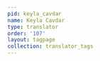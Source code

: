 ```yaml
---
pid: keyla_cavdar
name: Keyla Cavdar
type: translator
order: '107'
layout: tagpage
collection: translator_tags
---
```

